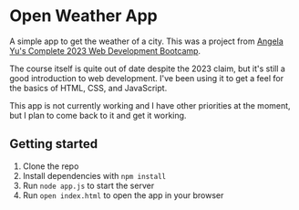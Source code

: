 # Open Weather App

A simple app to get the weather of a city. This was a project from [Angela Yu's Complete 2023 Web Development Bootcamp](https://www.udemy.com/course/the-complete-web-development-bootcamp/).

The course itself is quite out of date despite the 2023 claim, but it's still a good introduction to web development. I've been using it to get a feel for the basics of HTML, CSS, and JavaScript.

This app is not currently working and I have other priorities at the moment, but I plan to come back to it and get it working.

## Getting started

1. Clone the repo
2. Install dependencies with `npm install`
3. Run `node app.js` to start the server
4. Run `open index.html` to open the app in your browser
